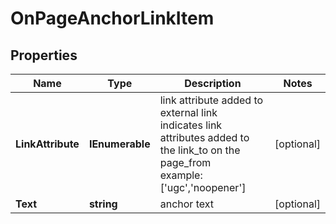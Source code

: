 # OnPageAnchorLinkItem


## Properties

| Name | Type | Description | Notes |
|------------ | ------------- | ------------- | -------------|
**LinkAttribute** | **IEnumerable<string>** | link attribute added to external link<br>indicates link attributes added to the link_to on the page_from<br>example:<br>['ugc','noopener'] |[optional]|
**Text** | **string** | anchor text |[optional]|